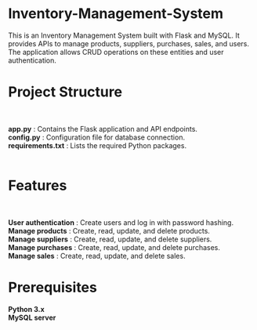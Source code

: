 # Inventory-Management-System

This is an Inventory Management System built with Flask and MySQL. It provides APIs to manage products, suppliers, purchases, sales, and users. The application allows CRUD operations on these entities and user authentication.

# Project Structure
<br>

**app.py** : Contains the Flask application and API endpoints.<br>
**config.py** : Configuration file for database connection. <br>
**requirements.txt** : Lists the required Python packages. <br>
<br>

# Features
<br>

**User authentication** : Create users and log in with password hashing. <br>
**Manage products** : Create, read, update, and delete products. <br>
**Manage suppliers** : Create, read, update, and delete suppliers. <br>
**Manage purchases** : Create, read, update, and delete purchases.  <br>
**Manage sales** : Create, read, update, and delete sales. <br>


# Prerequisites
**Python 3.x <br>
MySQL server**

